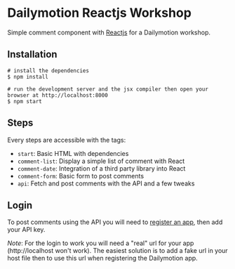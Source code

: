 # Dailymotion Reactjs Workshop

Simple comment component with [Reactjs](http://facebook.github.io/react/) for a Dailymotion workshop.

## Installation

    # install the dependencies
    $ npm install

    # run the development server and the jsx compiler then open your browser at http://localhost:8000
    $ npm start

## Steps

Every steps are accessible with the tags:

* `start`: Basic HTML with dependencies
* `comment-list`: Display a simple list of comment with React
* `comment-date`: Integration of a third party library into React
* `comment-form`: Basic form to post comments
* `api`: Fetch and post comments with the API and a few tweaks

## Login

To post comments using the API you will need to [register an app](http://www.dailymotion.com/profile/developer/new), then add your API key.

*Note*: For the login to work you will need a "real" url for your app (http://localhost won't work). The easiest solution is to add a fake url in your host file then to use this url when registering the Dailymotion app.
